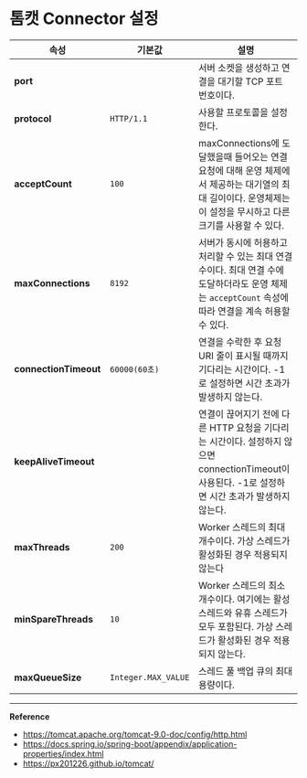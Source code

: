 # 톰캣 Connector 설정

| 속성                  | 기본값                 | 설명                                |
|-----------------------|---------------------|-------------------------------------|
| **port**              |                     | 서버 소켓을 생성하고 연결을 대기할 TCP 포트 번호이다. |
| **protocol**          | `HTTP/1.1`          | 사용할 프로토콜을 설정한다. |
| **acceptCount**       | `100`               | maxConnections에 도달했을때 들어오는 연결 요청에 대해 운영 체제에서 제공하는 대기열의 최대 길이이다. 운영체제는 이 설정을 무시하고 다른 크기를 사용할 수 있다. |
| **maxConnections**    | `8192`              | 서버가 동시에 허용하고 처리할 수 있는 최대 연결 수이다. 최대 연결 수에 도달하더라도 운영 체제는 `acceptCount` 속성에 따라 연결을 계속 허용할 수 있다. |
| **connectionTimeout** | `60000(60초)`        | 연결을 수락한 후 요청 URI 줄이 표시될 때까지 기다리는 시간이다. -1로 설정하면 시간 초과가 발생하지 않는다. |
| **keepAliveTimeout**  |                     | 연결이 끊어지기 전에 다른 HTTP 요청을 기다리는 시간이다. 설정하지 않으면 connectionTimeout이 사용된다. -1로 설정하면 시간 초과가 발생하지 않는다. |
| **maxThreads**        | `200`               | Worker 스레드의 최대 개수이다. 가상 스레드가 활성화된 경우 적용되지 않는다 |
| **minSpareThreads**   | `10`                | Worker 스레드의 최소 개수이다. 여기에는 활성 스레드와 유휴 스레드가 모두 포함된다. 가상 스레드가 활성화된 경우 적용되지 않는다. |
| **maxQueueSize**      | `Integer.MAX_VALUE` | 스레드 풀 백업 큐의 최대 용량이다. |

---
**Reference**
- https://tomcat.apache.org/tomcat-9.0-doc/config/http.html
- https://docs.spring.io/spring-boot/appendix/application-properties/index.html
- https://px201226.github.io/tomcat/

